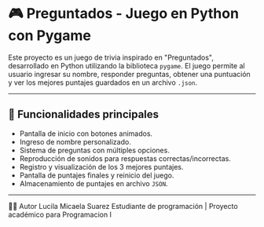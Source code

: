 # 🎮 Preguntados - Juego en Python con Pygame

Este proyecto es un juego de trivia inspirado en "Preguntados", desarrollado en Python utilizando la biblioteca `pygame`. El juego permite al usuario ingresar su nombre, responder preguntas, obtener una puntuación y ver los mejores puntajes guardados en un archivo `.json`.

---

## 🚀 Funcionalidades principales

- Pantalla de inicio con botones animados.
- Ingreso de nombre personalizado.
- Sistema de preguntas con múltiples opciones.
- Reproducción de sonidos para respuestas correctas/incorrectas.
- Registro y visualización de los 3 mejores puntajes.
- Pantalla de puntajes finales y reinicio del juego.
- Almacenamiento de puntajes en archivo `JSON`.

---

👩‍💻 Autor
Lucila Micaela Suarez
Estudiante de programación | Proyecto académico para Programacion I

